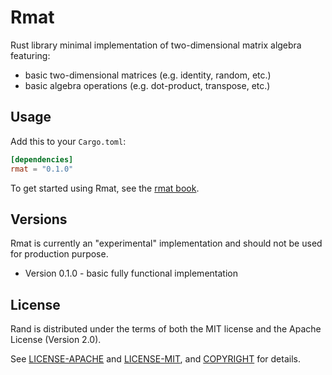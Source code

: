 # Rmat
Rust library minimal implementation of two-dimensional matrix algebra featuring:
- basic two-dimensional matrices (e.g. identity, random, etc.)
- basic algebra operations (e.g. dot-product, transpose, etc.)

## Usage
Add this to your `Cargo.toml`:

```toml
[dependencies]
rmat = "0.1.0"
```

To get started using Rmat, see the [rmat book]().

## Versions

Rmat is currently an "experimental" implementation and should not be used for production purpose. 

- Version 0.1.0 - basic fully functional implementation

## License

Rand is distributed under the terms of both the MIT license and the
Apache License (Version 2.0).

See [LICENSE-APACHE](LICENSE-APACHE) and [LICENSE-MIT](LICENSE-MIT), and
[COPYRIGHT](COPYRIGHT) for details.



